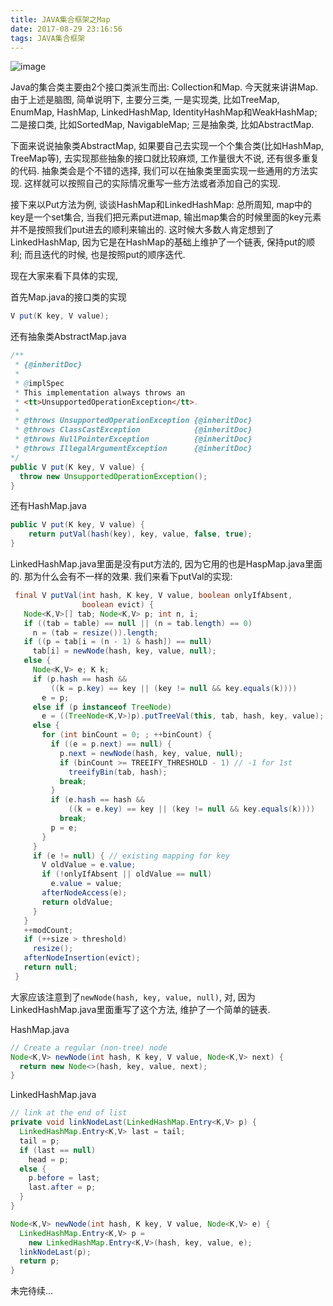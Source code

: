 ```yaml
---
title: JAVA集合框架之Map
date: 2017-08-29 23:16:56
tags: JAVA集合框架
---
```


![image](https://github.com/bmwu/bmwu.github.io/blob/master/images/JAVA%E9%9B%86%E5%90%88%E5%9B%BE%E8%B0%B1-Map.png?raw=true)

Java的集合类主要由2个接口类派生而出: Collection和Map. 今天就来讲讲Map. 由于上述是脑图, 简单说明下, 主要分三类, 一是实现类, 比如TreeMap, EnumMap, HashMap, LinkedHashMap, IdentityHashMap和WeakHashMap; 二是接口类, 比如SortedMap, NavigableMap; 三是抽象类, 比如AbstractMap. 

下面来说说抽象类AbstractMap, 如果要自己去实现一个个集合类(比如HashMap, TreeMap等), 去实现那些抽象的接口就比较麻烦, 工作量很大不说, 还有很多重复的代码. 抽象类会是个不错的选择, 我们可以在抽象类里面实现一些通用的方法实现. 这样就可以按照自己的实际情况重写一些方法或者添加自己的实现.

接下来以Put方法为例, 谈谈HashMap和LinkedHashMap: 总所周知, map中的key是一个set集合, 当我们把元素put进map, 输出map集合的时候里面的key元素并不是按照我们put进去的顺利来输出的. 这时候大多数人肯定想到了LinkedHashMap, 因为它是在HashMap的基础上维护了一个链表, 保持put的顺利; 而且迭代的时候, 也是按照put的顺序迭代. 



现在大家来看下具体的实现, 

首先Map.java的接口类的实现

```java
V put(K key, V value);
```

还有抽象类AbstractMap.java

```java
/**
 * {@inheritDoc}
 *
 * @implSpec
 * This implementation always throws an
 * <tt>UnsupportedOperationException</tt>.
 *
 * @throws UnsupportedOperationException {@inheritDoc}
 * @throws ClassCastException            {@inheritDoc}
 * @throws NullPointerException          {@inheritDoc}
 * @throws IllegalArgumentException      {@inheritDoc}
*/
public V put(K key, V value) {
  throw new UnsupportedOperationException();
}
```

还有HashMap.java

```java
public V put(K key, V value) {
	return putVal(hash(key), key, value, false, true);
}
```

LinkedHashMap.java里面是没有put方法的, 因为它用的也是HaspMap.java里面的. 那为什么会有不一样的效果. 我们来看下putVal的实现:

```java
 final V putVal(int hash, K key, V value, boolean onlyIfAbsent,
                boolean evict) {
   Node<K,V>[] tab; Node<K,V> p; int n, i;
   if ((tab = table) == null || (n = tab.length) == 0)
     n = (tab = resize()).length;
   if ((p = tab[i = (n - 1) & hash]) == null)
     tab[i] = newNode(hash, key, value, null);
   else {
     Node<K,V> e; K k;
     if (p.hash == hash &&
         ((k = p.key) == key || (key != null && key.equals(k))))
       e = p;
     else if (p instanceof TreeNode)
       e = ((TreeNode<K,V>)p).putTreeVal(this, tab, hash, key, value);
     else {
       for (int binCount = 0; ; ++binCount) {
         if ((e = p.next) == null) {
           p.next = newNode(hash, key, value, null);
           if (binCount >= TREEIFY_THRESHOLD - 1) // -1 for 1st
             treeifyBin(tab, hash);
           break;
         }
         if (e.hash == hash &&
             ((k = e.key) == key || (key != null && key.equals(k))))
           break;
         p = e;
       }
     }
     if (e != null) { // existing mapping for key
       V oldValue = e.value;
       if (!onlyIfAbsent || oldValue == null)
         e.value = value;
       afterNodeAccess(e);
       return oldValue;
     }
   }
   ++modCount;
   if (++size > threshold)
     resize();
   afterNodeInsertion(evict);
   return null;
 }
```

大家应该注意到了`newNode(hash, key, value, null)`, 对, 因为LinkedHashMap.java里面重写了这个方法, 维护了一个简单的链表.

HashMap.java

```java
// Create a regular (non-tree) node
Node<K,V> newNode(int hash, K key, V value, Node<K,V> next) {
  return new Node<>(hash, key, value, next);
}
```

LinkedHashMap.java

```java
// link at the end of list
private void linkNodeLast(LinkedHashMap.Entry<K,V> p) {
  LinkedHashMap.Entry<K,V> last = tail;
  tail = p;
  if (last == null)
    head = p;
  else {
    p.before = last;
    last.after = p;
  }
}

Node<K,V> newNode(int hash, K key, V value, Node<K,V> e) {
  LinkedHashMap.Entry<K,V> p =
    new LinkedHashMap.Entry<K,V>(hash, key, value, e);
  linkNodeLast(p);
  return p;
}
```



未完待续...